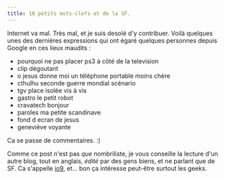 ```yaml
---
title: 10 petits mots-clefs et de la SF.
---
```


Internet va mal. Très mal, et je suis desolé d'y contribuer. Voilà quelques
unes des dernières expressions qui ont égaré quelques personnes depuis Google
en ces lieux maudits :

  * pourquoi ne pas placer ps3 à côté de la television
  * clip dégoutant
  * o jesus donne moi un téléphone portable moins chère
  * cthulhu seconde guerre mondial scénario
  * tgv place isolée vis à vis
  * gastro le petit robot
  * cravatech bonjour
  * paroles ma petite scandinave
  * fond d ecran de jesus
  * geneviève voyante

Ca se passe de commentaires. :)

Comme ce post n'est pas _que_ nombriliste, je vous conseille la lecture d'un
autre blog, tout en anglais, _édité_ par des gens biens, et ne parlant que de
SF. Ca s'appelle [io9](http://io9.com/), et... bon ça intéresse peut-être
surtout les geeks.

